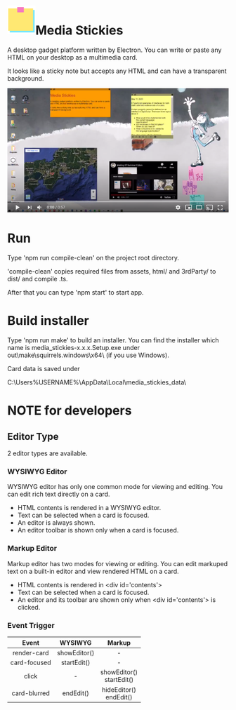 <img alt="Media Stickies" src="https://github.com/canal874/media-stickies/blob/master/assets/madia-stickies-icon-128x128.png" width=64 height=64 align="left"> 

# Media Stickies

A desktop gadget platform written by Electron.
You can write or paste any HTML on your desktop as a multimedia card.

It looks like a sticky note but accepts any HTML and can have a transparent background.

[![MediaSticky](https://github.com/canal874/media-stickies/blob/images/mediasticky-1.0-movie-thumb.png)](https://www.youtube.com/watch?v=2au3QY3cFmM)

# Run

Type 'npm run compile-clean' on the project root directory.

'compile-clean' copies required files from assets, html/ and 3rdParty/ to dist/ and compile .ts. 

After that you can type 'npm start' to start app.


# Build installer

Type 'npm run make' to build an installer. You can find the installer which name is media_stickies-x.x.x.Setup.exe under out\make\squirrels.windows\x64\ (if you use Windows).

Card data is saved under 

C:\Users\%USERNAME%\AppData\Local\media_stickies_data\

# NOTE for developers
## Editor Type 

2 editor types are available.

### WYSIWYG Editor

WYSIWYG editor has only one common mode for viewing and editing.
You can edit rich text directly on a card.

* HTML contents is rendered in a WYSIWYG editor.
* Text can be selected when a card is focused.
* An editor is always shown.
* An editor toolbar is shown only when a card is focused.

### Markup Editor

Markup editor has two modes for viewing or editing.
You can edit markuped text on a built-in editor and view rendered HTML on a card.

* HTML contents is rendered in &lt;div id='contents'&gt;
* Text can be selected when a card is focused.
* An editor and its toolbar are shown only when &lt;div id='contents'&gt; is clicked.

### Event Trigger

| Event | WYSIWYG | Markup |
| :---: |  :---:  | :---:  |
| render-card | showEditor() | - |
| card-focused | startEdit() | - |
| click | - | showEditor()<br>startEdit() |
| card-blurred | endEdit() | hideEditor()<br>endEdit() |
